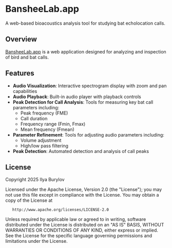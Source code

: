 # BansheeLab.app

A web-based bioacoustics analysis tool for studying bat echolocation calls.

## Overview

[BansheeLab.app](https:://BansheeLab.app) is a web application designed for analyzing and inspection of bird and bat calls.


## Features

- **Audio Visualization**: Interactive spectrogram display with zoom and pan capabilities
- **Audio Playback**: Built-in audio player with playback controls
- **Peak Detection for Call Analysis**: Tools for measuring key bat call parameters including:
  - Peak frequency (FME)
  - Call duration
  - Frequency range (Fmin, Fmax)
  - Mean frequency (Fmean)
- **Parameter Refinement**: Tools for adjusting audio parameters including:
  - Volume adjustment
  - High/low pass filtering
- **Peak Detection**: Automated detection and analysis of call peaks

## License

 Copyright 2025 Ilya Burylov

   Licensed under the Apache License, Version 2.0 (the "License");
   you may not use this file except in compliance with the License.
   You may obtain a copy of the License at

       http://www.apache.org/licenses/LICENSE-2.0

   Unless required by applicable law or agreed to in writing, software
   distributed under the License is distributed on an "AS IS" BASIS,
   WITHOUT WARRANTIES OR CONDITIONS OF ANY KIND, either express or implied.
   See the License for the specific language governing permissions and
   limitations under the License.
